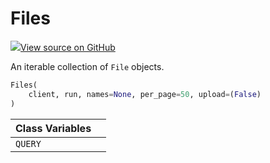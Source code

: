 # Files



[![](https://www.tensorflow.org/images/GitHub-Mark-32px.png)View source on GitHub](https://www.github.com/wandb/client/tree/d0df1ddb23bdba0bec8d9be906336625a603439d/wandb/apis/public.py#L2617-L2680)



An iterable collection of `File` objects.

```python
Files(
    client, run, names=None, per_page=50, upload=(False)
)
```







| Class Variables |  |
| :--- | :--- |
|  `QUERY`<a id="QUERY"></a> |   |


